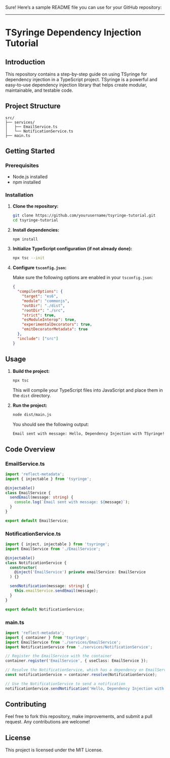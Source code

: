 Sure! Here’s a sample README file you can use for your GitHub repository:

---

# TSyringe Dependency Injection Tutorial

## Introduction

This repository contains a step-by-step guide on using TSyringe for dependency injection in a TypeScript project. TSyringe is a powerful and easy-to-use dependency injection library that helps create modular, maintainable, and testable code.

## Project Structure

```
src/
├── services/
│   ├── EmailService.ts
│   └── NotificationService.ts
├── main.ts
```

## Getting Started

### Prerequisites

- Node.js installed
- npm installed

### Installation

1. **Clone the repository:**

   ```bash
   git clone https://github.com/yourusername/tsyringe-tutorial.git
   cd tsyringe-tutorial
   ```

2. **Install dependencies:**

   ```bash
   npm install
   ```

3. **Initialize TypeScript configuration (if not already done):**

   ```bash
   npx tsc --init
   ```

4. **Configure `tsconfig.json`:**

   Make sure the following options are enabled in your `tsconfig.json`:

   ```json
   {
     "compilerOptions": {
       "target": "es6",
       "module": "commonjs",
       "outDir": "./dist",
       "rootDir": "./src",
       "strict": true,
       "esModuleInterop": true,
       "experimentalDecorators": true,
       "emitDecoratorMetadata": true
     },
     "include": ["src"]
   }
   ```

## Usage

1. **Build the project:**

   ```bash
   npx tsc
   ```

   This will compile your TypeScript files into JavaScript and place them in the `dist` directory.

2. **Run the project:**

   ```bash
   node dist/main.js
   ```

   You should see the following output:

   ```
   Email sent with message: Hello, Dependency Injection with TSyringe!
   ```

## Code Overview

### EmailService.ts

```typescript
import 'reflect-metadata';
import { injectable } from 'tsyringe';

@injectable()
class EmailService {
  sendEmail(message: string) {
    console.log(`Email sent with message: ${message}`);
  }
}

export default EmailService;
```

### NotificationService.ts

```typescript
import { inject, injectable } from 'tsyringe';
import EmailService from './EmailService';

@injectable()
class NotificationService {
  constructor(
    @inject('EmailService') private emailService: EmailService
  ) {}

  sendNotification(message: string) {
    this.emailService.sendEmail(message);
  }
}

export default NotificationService;
```

### main.ts

```typescript
import 'reflect-metadata';
import { container } from 'tsyringe';
import EmailService from './services/EmailService';
import NotificationService from './services/NotificationService';

// Register the EmailService with the container
container.register('EmailService', { useClass: EmailService });

// Resolve the NotificationService, which has a dependency on EmailService
const notificationService = container.resolve(NotificationService);

// Use the NotificationService to send a notification
notificationService.sendNotification('Hello, Dependency Injection with TSyringe!');
```

## Contributing

Feel free to fork this repository, make improvements, and submit a pull request. Any contributions are welcome!

## License

This project is licensed under the MIT License.



